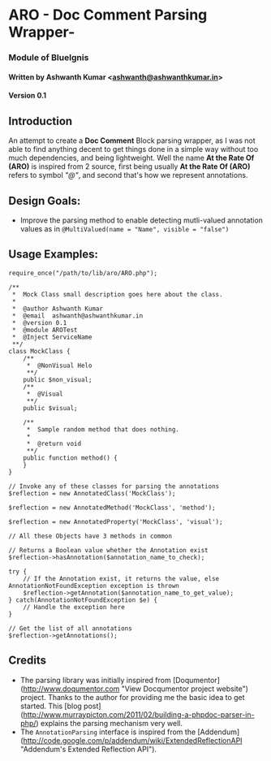 # ARO - Doc Comment Parsing Wrapper- 
### Module of BlueIgnis 
#### Written by Ashwanth Kumar \<ashwanth@ashwanthkumar.in\>
#### Version 0.1

## Introduction
An attempt to create a **Doc Comment** Block parsing wrapper, as I was not able to find anything decent to get things done in a simple way without too much dependencies, and being lightweight. Well the name **At the Rate Of (ARO)** is inspired from 2 source, first being usually **At the Rate Of (ARO)** refers to symbol *"@"*, and second that's how we represent annotations. 

## Design Goals:
- Improve the parsing method to enable detecting mutli-valued annotation values as in `` @MultiValued(name = "Name", visible = "false") ``

## Usage Examples:
	require_once("/path/to/lib/aro/ARO.php");
	
	/**
	 *	Mock Class small description goes here about the class.
	 *
	 *	@author Ashwanth Kumar
	 *	@email	ashwanth@ashwanthkumar.in
	 *	@version 0.1
	 *	@module AROTest
	 *	@Inject ServiceName
	 **/
	class MockClass {
		/**
		 *	@NonVisual Helo
		 **/
		public $non_visual;
		/**
		 *	@Visual
		 **/
		public $visual;
	
		/**
		 *	Sample random method that does nothing.
		 *
		 *	@return void
		 **/
		public function method() {
		}
	}

	// Invoke any of these classes for parsing the annotations
	$reflection = new AnnotatedClass('MockClass');
	
	$reflection = new AnnotatedMethod('MockClass', 'method');
	
	$reflection = new AnnotatedProperty('MockClass', 'visual');
	
	// All these Objects have 3 methods in common
	
	// Returns a Boolean value whether the Annotation exist 
	$reflection->hasAnnotation($annotation_name_to_check);
	
	try {
		// If the Annotation exist, it returns the value, else AnnotationNotFoundException exception is thrown
		$reflection->getAnnotation($annotation_name_to_get_value);
	} catch(AnnotationNotFoundException $e) {
		// Handle the exception here
	}
	
	// Get the list of all annotations 
	$reflection->getAnnotations(); 
	
## Credits
* The parsing library was initially inspired from [Doqumentor] (http://www.doqumentor.com "View Docqumentor project website") project. Thanks to the author for providing me the basic idea to get started. This [blog post] (http://www.murraypicton.com/2011/02/building-a-phpdoc-parser-in-php/) explains the parsing mechanism very well.
* The `AnnotationParsing` interface is inspired from the [Addendum] (http://code.google.com/p/addendum/wiki/ExtendedReflectionAPI "Addendum's Extended Reflection API"). 

